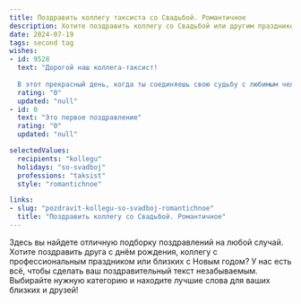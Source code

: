 ```yaml
---
title: Поздравить коллегу таксиста со Свадьбой. Романтичное
description: Хотите поздравить коллегу со Свадьбой или другим праздником? Наш ИИ создаст незабываемое поздравление, а вы обязательно выделитесь среди других.  
date: 2024-07-19
tags: second tag
wishes:
- id: 9528
  text: "Дорогой наш коллега-таксист!
  
  В этот прекрасный день, когда ты соединяешь свою судьбу с любимым человеком, нам всем хочется пожелать вам семейного счастья и любви на долгие годы! Пусть ваша совместная дорога будет такой же гладкой и ровной, как асфальт под колесами твоего такси. Пусть в вашей жизни не будет пробок и задержек, а только зеленый свет и благополучие. Желаем вам всегда поддерживать друг друга, быть опорой и надежным плечом. Пусть ваш дом будет полон радости и смеха, а ваша любовь лишь крепнет с каждым годом. Поздравляем!"
  rating: "0"
  updated: "null"
- id: 0
  text: "Это первое поздравление"
  rating: "0"
  updated: "null"

selectedValues:
  recipients: "kollegu"
  holidays: "so-svadboj"
  professions: "taksist"
  style: "romantichnoe"

links:
- slug: "pozdravit-kollegu-so-svadboj-romantichnoe"
  title: "Поздравить коллегу со Свадьбой. Романтичное"
---
```


Здесь вы найдете отличную подборку поздравлений на любой случай. 
Хотите поздравить друга с днём рождения, коллегу с профессиональным праздником или близких с Новым годом? У нас есть всё, чтобы сделать ваш поздравительный текст незабываемым. Выбирайте нужную категорию и находите лучшие слова для ваших близких и друзей!
